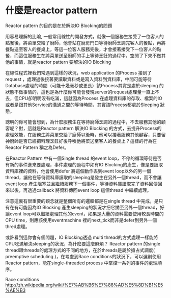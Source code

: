 # 什麼是reactor pattern
Reactor pattern 的目的是在於解決IO Blocking的問題

用容易理解的比喻, 一般常用線性的開發方式，就像一個服務生接受了一位客人的點餐後，將菜單交給了廚師，他會站在廚房門口等待廚師烹調完客人的餐點，再將餐點送至客人的餐桌上，等這一位客人服務完後，才會接著接受下一位客人的點餐，而這位服務生在將菜單送至廚師的手上等待烹飪的過程中，空閒了下來不做其他的事情，就是reactor pattern 要解決的IO Blocking

在線性程式裡我們常遇到這樣的狀況，web application 的Process 接到了request ，處理過後接著要讀取資料或是寫入資料到資料庫，中間可能等待Database處理的時間（可能十幾毫秒或更長）該Process其實是處於sleeping 的狀態不做事情的，這也是為什麼你可能會發現server的request處理量一直上不去，但CPU卻明明沒有吃滿，這就因為Process 在處理資料庫的存取、檔案的IO或者是跟其他Service的溝通之間的等待時間，其實該Process都處於Sleeping 狀態。

聰明的你可能會想到，為什麼服務生在等待廚師烹調的過程中，不去服務其他的顧客呢？對，這就是Reactor pattern 解決IO Blocking 的方式，去提升Process的處理效能，在服務生將菜單交給了廚師以後時，他可以接著服務其他顧客，只要留神廚師是否已經把料理烹飪好後呼喚他將菜送至客人的餐桌上？這樣的行為在Reactor Pattern 稱之為Defer。

在Reactor Pattern 中有一個Single thread 的event loop，不停的循環等待是否有新的事件進來要處理，事件處理的過程中如有IO Blocking的產生，像是要讀取資料庫裡的資料，他會使用defer 將這個動作丟到event loop以外的另一個thread，讓他在等待資料庫讀取的sleeping是發生在另外一個thread，而不會讓event loop 產生阻塞並且繼續服務下一個事件，等待資料庫讀取完了資料回傳回來以後，再透過callback 將資料傳回event loop 這個thread 中繼續處理。

注意這裏有很重要的觀念就是整個所有的邏輯都是在single thread 中完成，是只有在有可能因為IO Blocking 產生sleeping的狀況才把它拋至另外一個thread，好讓event loop可以繼續處理其他的event，如果是大量的資料需要使用較長時間的CPU time，則應該使用eventmachine 裡的next_tick而非是defer到另外一個thred處理。

或許看到這你會有個問題，IO Blocking透過 multi thread的方式處理一樣能將CPU吃滿解決sleeping的狀況，為什麼要這麼麻煩？ Reactor pattern 的single thread跟threads的處理方式的不同的地方，在於threads是屬於搶占式調度( preemptive scheduling )，在考慮到Race conditions的狀況下，可以選則使用Reactor pattern，能在single-threaded process 中掌控一系列的事件的處理順序。

Race conditions
http://zh.wikipedia.org/wiki/%E7%AB%B6%E7%88%AD%E5%8D%B1%E5%AE%B3

